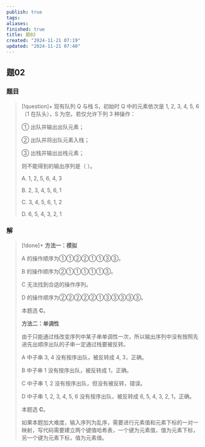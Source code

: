 ```yaml
---
publish: true
tags: 
aliases: 
finished: true
title: 题02
created: "2024-11-21 07:19"
updated: "2024-11-21 07:40"
---
```

## 题02
### 题目
> [!question]+
> 现有队列 Q 与栈 S，初始时 Q 中的元素依次是 1, 2, 3, 4, 5, 6 （1 在队头），S 为空。若仅允许下列 3 种操作：
> 
> ① 出队并输出出队元素；
> 
> ② 出队并将出队元素入栈；
> 
> ③ 出栈并输出出栈元素；
> 
> 则不能得到的输出序列是（ ）。
> 
> A. 1, 2, 5, 6, 4, 3
> 
> B. 2, 3, 4, 5, 6, 1
> 
> C. 3, 4, 5, 6, 1, 2
> 
> D. 6, 5, 4, 3, 2, 1
### 解
> [!done]+
> **方法一：模拟**
> 
> A 的操作顺序为①①②②①①③③。
> 
> B 的操作顺序为②①①①①①③。
> 
> C 无法找到合适的操作序列。
> 
> D 的操作顺序为②②②②②①③③③③③。
> 
> 本题选 **C**。
> 
> **方法二：单调性**
> 
> 由于只能通过栈改变序列中某子串单调性一次，所以输出序列中没有按照先进先出顺序出队的子串一定通过栈要被反转。
> 
> A 中子串 3, 4 没有按序出队，被反转成 4, 3，正确。
> 
> B 中子串 1 没有按序出队，被反转成 1，正确。
> 
> C 中子串 1, 2 没有按序出队，但没有被反转，错误。
> 
> D 中子串 1, 2, 3, 4, 5, 6 没有按序出队，被反转成 6, 5, 4, 3, 2, 1，正确。
> 
> 本题选 **C**。
> 
> 如果本题加大难度，输入序列为乱序，需要进行元素值和元素下标的一对一映射，写代码需要建立两个键值哈希表，一个键为元素值，值为元素下标，另一个键为元素下标，值为元素值。